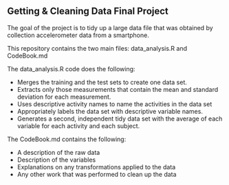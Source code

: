## Getting & Cleaning Data Final Project

The goal of the project is to tidy up a large data file that was obtained by collection accelerometer data from a smartphone.

This repository contains the two main files: data_analysis.R and CodeBook.md

The data_analysis.R code does the following: 
* Merges the training and the test sets to create one data set.
* Extracts only those measurements that contain the mean and standard deviation for each measurement. 
* Uses descriptive activity names to name the activities in the data set
* Appropriately labels the data set with descriptive variable names. 
* Generates a second, independent tidy data set with the average of each variable for each activity and each subject.

The CodeBook.md contains the following:
* A description of the raw data
* Description of the variables
* Explanations on any transformations applied to the data
* Any other work that was performed to clean up the data 
